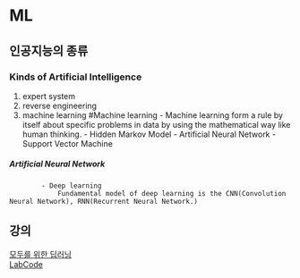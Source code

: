 # ML

## 인공지능의 종류 


### Kinds of Artificial Intelligence 
1. expert system 
2. reverse engineering
3. machine learning 
	#Machine learning 
		- Machine learning form a rule by itself about specific problems in data by using the mathematical way like human thinking.
		- Hidden Markov Model
		- Artificial Neural Network
		- Support Vector Machine





#####		Artificial Neural Network 
			- Deep learning 
				Fundamental model of deep learning is the CNN(Convolution Neural Network), RNN(Recurrent Neural Network.)

## 강의 

[모두를 위한 딥러닝](https://www.youtube.com/channel/UCML9R2ol-l0Ab9OXoNnr7Lw)
<br>
[LabCode](https://github.com/hunkim/DeepLearningZeroToAll/)
<br> 

